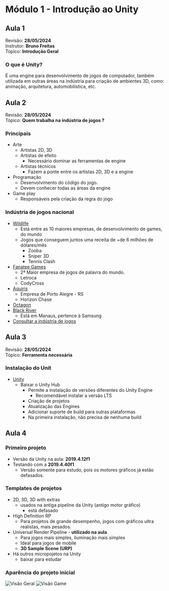 # Módulo 1 - Introdução ao Unity

## Aula 1

Revisão: **28/05/2024**<br>
Instrutor: **Bruno Freitas**<br>
Tópico: **Introdução Geral**<br>

### O que é Unity?

É uma engine para desenvolvimento de jogos de computador, também utilizada em outras áreas na indústria para criação de ambientes 3D, como: animação, arquitetura, automobilística, etc.

## Aula 2

Revisão: **28/05/2024**<br>
Tópico: **Quem trabalha na indústria de jogos ?**<br>

### Principais

- Arte
    - Artistas 2D, 3D
    - Artistas de efeito
        - Necessário dominar as ferramentas de engine
    - Artistas técnicos
        - Fazem a ponte entre os artistas 2D, 3D e a engine
- Programação
    - Desenvolvimento do código do jogo.
    - Devem conhecer todas as áreas da engine
- Game play
    - Responsáveis pela criação da regra do jogo

### Indústria de jogos nacional

- [Wildlife](https://wildlifestudios.com/donation-rio-grande-do-sul/)
    - Está entre as 10 maiores empresas, de desenvolvimento de games, do mundo
    - Jogos que conseguem juntos uma receita de +de 6 milhões de dólares/mês
        - Zooba
        - Sniper 3D
        - Tennis Clash
- [Fanatee Games](https://fanatee.com/)
    - 2ª Maior empresa de jogos de palavra do mundo.
    - Letroca
    - CodyCross
- [Aquiris](https://www.aquiris.com.br/)
    - Empresa de Porto Alegre - RS
    - Horizon Chase
- [Octagon](http://octagongame.com/)
- [Black River](https://www.facebook.com/blackrivergames/)
    - Está em Manaus, pertence à Samsung
- [Consultar a indústria de jogos](https://www.industriadejogos.com.br/)

## Aula 3

Revisão: **28/05/2024**<br>
Tópico: **Ferramenta necessária**<br>

### Instalação do Unit

- [Unity](https://unity.com/pt)
    - Baixar o Unity Hub
        - Permite a instalação de versões diferentes do Unity Engine
            - Recomendável instalar a versão LTS
        - Criação de projetos
        - Atualização das Engines
        - Adicionar suporte de build para outras plataformas
        - Na primeira instalação, não precisa de nenhuma build

## Aula 4

### Primeiro projeto

- Versão da Unity na aula: **2019.4.12f1**
- Testando com a **2019.4.40f1**
    - Versão somente para estudo, pois os motores gráficos já estão defasados.

### Templates de projetos

- 2D, 3D, 3D with extras
    - usados na antiga pipeline da Unity (antigo motor gráfico)
        - está defasado
- High Definition RP
    - Para projetos de grande desempenho, jogos com gráficos ultra realistas, mais pesados.
- Universal Render Pipeline - **utilizado na aula**
    - Para jogos mais simples, iluminação mais simples
    - Ideal para jogos de mobile
    - **3D Sample Scene (URP)**
- Há outros micropojetos na Unity
    - baixar para estudar

### Aparência do projeto inicial

<img src="/img/Screenshot_3.PNG" alt="Visão Geral"/>

<img src="/img/Screenshot_4.PNG" alt="Visão Game"/>
